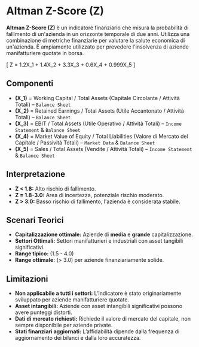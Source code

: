 # Altman Z-Score (Z)

**Altman Z-Score (Z)** è un indicatore finanziario che misura la probabilità di fallimento di un'azienda in un orizzonte temporale di due anni. Utilizza una combinazione di metriche finanziarie per valutare la salute economica di un'azienda. È ampiamente utilizzato per prevedere l'insolvenza di aziende manifatturiere quotate in borsa.

\[
Z = 1.2X_1 + 1.4X_2 + 3.3X_3 + 0.6X_4 + 0.999X_5
\]

## Componenti

- **\(X_1\)** = Working Capital / Total Assets (Capitale Circolante / Attività Totali) – `Balance Sheet`
- **\(X_2\)** = Retained Earnings / Total Assets (Utile Accantonato / Attività Totali) – `Balance Sheet`
- **\(X_3\)** = EBIT / Total Assets (Utile Operativo / Attività Totali) – `Income Statement` & `Balance Sheet`
- **\(X_4\)** = Market Value of Equity / Total Liabilities (Valore di Mercato del Capitale / Passività Totali) – `Market Data` & `Balance Sheet`
- **\(X_5\)** = Sales / Total Assets (Vendite / Attività Totali) – `Income Statement` & `Balance Sheet`

## Interpretazione

- **Z < 1.8:** Alto rischio di fallimento.
- **Z = 1.8-3.0:** Area di incertezza, potenziale rischio moderato.
- **Z > 3.0:** Basso rischio di fallimento, l'azienda è considerata stabile.

## Scenari Teorici

- **Capitalizzazione ottimale:** Aziende di **media** e **grande** capitalizzazione.
- **Settori Ottimali:** Settori manifatturieri e industriali con asset tangibili significativi.
- **Range tipico:** \(1.5 - 4.0\)
- **Range ottimale:** \(> 3.0\) per aziende finanziariamente solide.

## Limitazioni

- **Non applicabile a tutti i settori:** L’indicatore è stato originariamente sviluppato per aziende manifatturiere quotate.
- **Asset intangibili:** Aziende con asset intangibili significativi possono avere punteggi distorti.
- **Dati di mercato richiesti:** Richiede il valore di mercato del capitale, non sempre disponibile per aziende private.
- **Stati finanziari aggiornati:** L’affidabilità dipende dalla frequenza di aggiornamento dei bilanci e dalla loro accuratezza.
